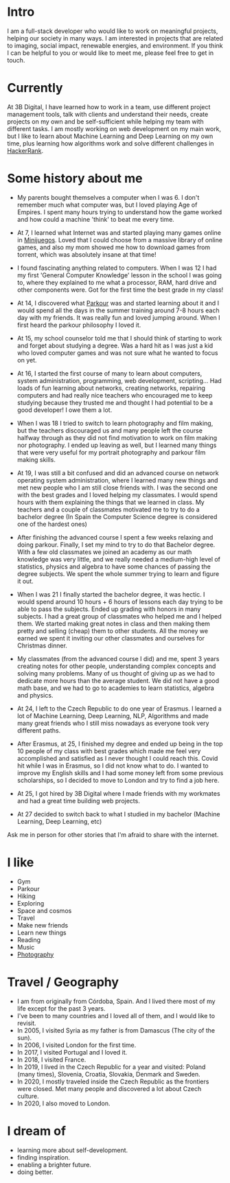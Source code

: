 # Intro

I am a full-stack developer who would like to work on meaningful projects, helping our society in many ways. I am interested in projects that are related to imaging, social impact, renewable energies, and environment. If you think I can be helpful to you or would like to meet me, please feel free to get in touch.

# Currently

At 3B Digital, I have learned how to work in a team, use different project management tools, talk with clients and understand their needs, create projects on my own and be self-sufficient while helping my team with different tasks. I am mostly working on web development on my main work, but I like to learn about Machine Learning and Deep Learning on my own time, plus learning how algorithms work and solve different challenges in [HackerRank](https://www.hackerrank.com/).


# Some history about me

- My parents bought themselves a computer when I was 6. I don't remember much what computer was, but I loved playing Age of Empires. I spent many hours trying to understand how the game worked and how could a machine 'think' to beat me every time.

- At 7, I learned what Internet was and started playing many games online in [Minijuegos](https://web.archive.org/web/20021203031928/https://www.minijuegos.com/). Loved that I could choose from a massive library of online games, and also my mom showed me how to download games from torrent, which was absolutely insane at that time!

- I found fascinating anything related to computers. When I was 12 I had my first 'General Computer Knowledge' lesson in the school I was going to, where they explained to me what a processor, RAM, hard drive and other components were. Got for the first time the best grade in my class!

- At 14, I discovered what [Parkour](https://www.youtube.com/watch?v=xhOmoMCIUTI) was and started learning about it and I would spend all the days in the summer training around 7-8 hours each day with my friends. It was really fun and loved jumping around. When I first heard the parkour philosophy I loved it.

- At 15, my school counselor told me that I should think of starting to work and forget about studying a degree. Was a hard hit as I was just a kid who loved computer games and was not sure what he wanted to focus on yet.

- At 16, I started the first course of many to learn about computers, system administration, programming, web development, scripting... Had loads of fun learning about networks, creating networks, repairing computers and had really nice teachers who encouraged me to keep studying because they trusted me and thought I had potential to be a good developer! I owe them a lot.

- When I was 18 I tried to switch to learn photography and film making, but the teachers discouraged us and many people left the course halfway through as they did not find motivation to work on film making nor photography. I ended up leaving as well, but I learned many things that were very useful for my portrait photography and parkour film making skills.

- At 19, I was still a bit confused and did an advanced course on network operating system administration, where I learned many new things and met new people who I am still close friends with. I was the second one with the best grades and I loved helping my classmates. I would spend hours with them explaining the things that we learned in class. My teachers and a couple of classmates motivated me to try to do a bachelor degree (In Spain the Computer Science degree is considered one of the hardest ones)

- After finishing the advanced course I spent a few weeks relaxing and doing parkour. Finally, I set my mind to try to do that Bachelor degree. With a few old classmates we joined an academy as our math knowledge was very little, and we really needed a medium-high level of statistics, physics and algebra to have some chances of passing the degree subjects. We spent the whole summer trying to learn and figure it out.

- When I was 21 I finally started the bachelor degree, it was hectic. I would spend around 10 hours + 6 hours of lessons each day trying to be able to pass the subjects. Ended up grading with honors in many subjects. I had a great group of classmates who helped me and I helped them. We started making great notes in class and then making them pretty and selling (cheap) them to other students. All the money we earned we spent it inviting our other classmates and ourselves for Christmas dinner.

- My classmates (from the advanced course I did) and me, spent 3 years creating notes for other people, understanding complex concepts and solving many problems. Many of us thought of giving up as we had to dedicate more hours than the average student. We did not have a good math base, and we had to go to academies to learn statistics, algebra and physics.

- At 24, I left to the Czech Republic to do one year of Erasmus. I learned a lot of Machine Learning, Deep Learning, NLP, Algorithms and made many great friends who I still miss nowadays as everyone took very different paths.

- After Erasmus, at 25, I finished my degree and ended up being in the top 10 people of my class with best grades which made me feel very accomplished and satisfied as I never thought I could reach this. Covid hit while I was in Erasmus, so I did not know what to do. I wanted to improve my English skills and I had some money left from some previous scholarships, so I decided to move to London and try to find a job here.

- At 25, I got hired by 3B Digital where I made friends with my workmates and had a great time building web projects.

- At 27 decided to switch back to what I studied in my bachelor (Machine Learning, Deep Learning, etc)

Ask me in person for other stories that I'm afraid to share with the internet.

# I like

- Gym
- Parkour
- Hiking
- Exploring
- Space and cosmos
- Travel
- Make new friends
- Learn new things
- Reading
- Music
- [Photography](https://www.instagram.com/nowrie_/)

# Travel / Geography

- I am from originally from Córdoba, Spain. And I lived there most of my life except for the past 3 years.
- I've been to many countries and I loved all of them, and I would like to revisit.
- In 2005, I visited Syria as my father is from Damascus (The city of the sun).
- In 2006, I visited London for the first time.
- In 2017, I visited Portugal and I loved it.
- In 2018, I visited France.
- In 2019, I lived in the Czech Republic for a year and visited: Poland (many times), Slovenia, Croatia, Slovakia, Denmark and Sweden. 
- In 2020, I mostly traveled inside the Czech Republic as the frontiers were closed. Met many people and discovered a lot about Czech culture.
- In 2020, I also moved to London.

# I dream of

- learning more about self-development.
- finding inspiration.
- enabling a brighter future.
- doing better.